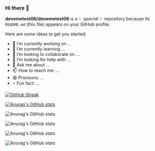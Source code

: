 ### Hi there 👋


**denemetest06/denemetest06** is a ✨ _special_ ✨ repository because its `README.md` (this file) appears on your GitHub profile.

Here are some ideas to get you started:

- 🔭 I’m currently working on ...
- 🌱 I’m currently learning ...
- 👯 I’m looking to collaborate on ...
- 🤔 I’m looking for help with ...
- 💬 Ask me about ...
- 📫 How to reach me: ...
- 😄 Pronouns: ...
- ⚡ Fun fact: ...

[![GitHub Streak](http://github-readme-streak-stats.herokuapp.com?user=denemetest06&theme=dark)](https://git.io/streak-stats)

[![Anurag's GitHub stats](https://github-readme-stats.vercel.app/api?username=denemetest06)](https://github.com/anuraghazra/github-readme-stats)

![Anurag's GitHub stats](https://github-readme-stats.vercel.app/api?username=denemetest06&hide=contribs,prs)

![Anurag's GitHub stats](https://github-readme-stats.vercel.app/api?username=denemetest06&count_private=true)

![Anurag's GitHub stats](https://github-readme-stats.vercel.app/api?username=denemetest06&show_icons=true)

![Anurag's GitHub stats](https://github-readme-stats.vercel.app/api?username=denemetest06&show_icons=true&theme=radical)
